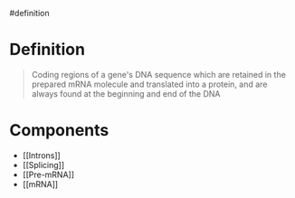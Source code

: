 #definition
# Definition
>Coding regions of a gene's DNA sequence which are retained in the prepared mRNA molecule and translated into a protein, and are always found at the beginning and end of the DNA
# Components
- [[Introns]]
- [[Splicing]]
- [[Pre-mRNA]]
- [[mRNA]]